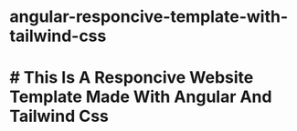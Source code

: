 # angular-responcive-template-with-tailwind-css
# # This Is A Responcive Website Template Made With Angular And Tailwind Css
